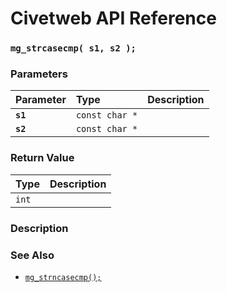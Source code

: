 # Civetweb API Reference

### `mg_strcasecmp( s1, s2 );`

### Parameters

| Parameter | Type | Description |
| :--- | :--- | :--- |
|**`s1`**|`const char *`||
|**`s2`**|`const char *`||

### Return Value

| Type | Description |
| :--- | :--- |
|`int`||

### Description

### See Also

* [`mg_strncasecmp();`](mg_strncasecmp.md)
